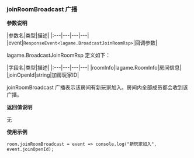 ### joinRoomBroadcast 广播

**参数说明**

|参数名|类型|描述|
|:---|---|---|---|
|event|```ResponseEvent<lagame.BroadcastJoinRoomRsp>```|回调参数|

lagame.BroadcastJoinRoomRsp 定义如下：

|字段名|类型|描述|
|:---|---|---|---|
|roomInfo|lagame.RoomInfo|房间信息|
|joinOpenId|string|加房玩家ID|

joinRoomBroadcast 广播表示该房间有新玩家加入。房间内全部成员都会收到该广播。

**返回值说明**

无


**使用示例**

```
room.joinRoomBroadcast = event => console.log("新玩家加入", event.joinOpenId);
```

